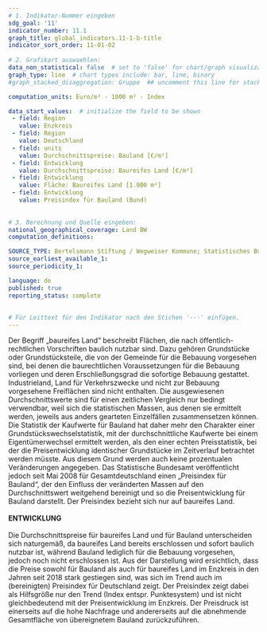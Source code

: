 ```yaml
---
# 1. Indikator-Nummer eingeben 
sdg_goal: '11' 
indicator_number: 11.1
graph_title: global_indicators.11-1-b-title
indicator_sort_order: 11-01-02
 
# 2. Grafikart auswaehlen: 
data_non_statistical: false  # set to 'false' for chart/graph visualization 
graph_type: line  # chart types include: bar, line, binary 
#graph_stacked_disaggregation: Gruppe  ## uncomment this line for stacked bars. eplace 'Geschlecht' with the field of aggregation. 

computation_units: Euro/m³ - 1000 m² - Index  

data_start_values:  # initialize the field to be shown  
 - field: Region 
   value: Enzkreis
 - field: Region 
   value: Deutschland
 - field: units
   value: Durchschnittspreise: Bauland [€/m²]
 - field: Entwicklung
   value: Durchschnittspreise: Baureifes Land [€/m²]
 - field: Entwicklung
   value: Fläche: Baureifes Land [1.000 m²]
 - field: Entwicklung
   value: Preisindex für Bauland (Bund)
   
   
# 3. Berechnung und Quelle eingeben: 
national_geographical_coverage: Land BW
computation_definitions: 

SOURCE_TYPE: Bertelsmann Stiftung / Wegweiser Kommune; Statistisches Bundesamt; eigene Darstellung  # data source  
source_earliest_available_1: 
source_periodicity_1: 

language: de   
published: true 
reporting_status: complete
 
 
# Für Leittext für den Indikator nach den Stichen '---' einfügen. 
---
```

Der Begriff „baureifes Land“ beschreibt Flächen, die nach öffentlich- rechtlichen Vorschriften baulich nutzbar sind. Dazu gehören Grundstücke oder Grundstücksteile, die von der Gemeinde für die Bebauung vorgesehen sind, bei denen die baurechtlichen Voraussetzungen für die Bebauung vorliegen und deren Erschließungsgrad die sofortige Bebauung gestattet. Industrieland, Land für Verkehrszwecke und nicht zur Bebauung vorgesehene Freiflächen sind nicht enthalten. Die ausgewiesenen Durchschnittswerte sind für einen zeitlichen Vergleich nur bedingt verwendbar, weil sich die statistischen Massen, aus denen sie ermittelt werden, jeweils aus anders gearteten Einzelfällen zusammensetzen können. Die Statistik der Kaufwerte für Bauland hat daher mehr den Charakter einer Grundstückswechselstatistik, mit der durchschnittliche Kaufwerte bei einem Eigentümerwechsel ermittelt werden, als den einer echten Preisstatistik, bei der die Preisentwicklung identischer Grundstücke im Zeitverlauf betrachtet werden müsste. Aus diesem Grund werden auch keine prozentualen Veränderungen angegeben. Das Statistische Bundesamt veröffentlicht jedoch seit Mai 2008 für Gesamtdeutschland einen „Preisindex für Bauland“, der den Einfluss der veränderten Massen auf den Durchschnittswert weitgehend bereinigt und so die Preisentwicklung für Bauland darstellt. Der Preisindex bezieht sich nur auf baureifes Land. <br>
<br>
**ENTWICKLUNG** <br>
<br>
Die Durchschnittspreise für baureifes Land und für Bauland unterscheiden sich naturgemäß, da baureifes Land bereits erschlossen und sofort baulich nutzbar ist, während Bauland lediglich für die Bebauung vorgesehen, jedoch noch nicht erschlossen ist. Aus der Darstellung wird ersichtlich, dass die Preise sowohl für Bauland als auch für baureifes Land im Enzkreis in den Jahren seit 2018 stark gestiegen sind, was sich im Trend auch im (bereinigten) Preisindex für Deutschland zeigt. Der Preisindex zeigt dabei als Hilfsgröße nur den Trend (Index entspr. Punktesystem) und ist nicht gleichbedeutend mit der Preisentwicklung im Enzkreis. Der Preisdruck ist einerseits auf die hohe Nachfrage und andererseits auf die abnehmende Gesamtfläche von übereignetem Bauland zurückzuführen.
